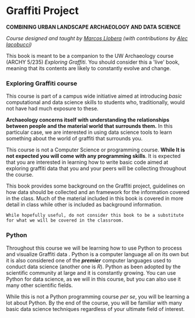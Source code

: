 # Graffiti Project 
**COMBINING URBAN LANDSCAPE ARCHAEOLOGY AND DATA SCIENCE** 

*Course designed and taught by [Marcos Llobera](https://www.digarlab.uw.edu/llobera) (with contributions by [Alec Iacobucci](https://www.digarlab.uw.edu/copy-of-profile-template))*

This book is meant to be a companion to the UW Archaeology course (ARCHY 5/235) *Exploring Graffiti*. You should consider this a 'live' book, meaning that its contents are likely to constantly evolve and change.

### Exploring Graffiti course

This course is part of a campus wide initiative aimed at introducing *basic* computational and data science skills to students who, traditionally, would not have had much exposure to these.

**Archaeology concerns itself with understanding the relationships between people and the material world that surrounds them.** In this particular case, we are interested in using data science tools to learn something about the world of graffiti that surrounds you. 

This course is not a Computer Science or programming course. **While It is not expected you will come with any programming skills**. It is expected that you are interested in learning how to write basic code aimed at exploring graffiti data that you and your peers will be collecting throughout the course. 

This book provides some background on the Graffiti project, guidelines on how data should be collected and an framework for the information covered in the class. Much of the material included in this book is covered in more detail in class while other is included as background information. 

```{caution}
While hopefully useful, do not consider this book to be a substitute for what we will be covered in the classroom.
```
 
### Python 
Throughout this course we will be learning how to use Python to process and visualize Graffiti data . Python is a computer language all on its own but it is also considered one of the ***premier*** computer languages used to conduct data science (another one is *R*). Python as been adopted by the scientific community at large and it is constantly growing. You can use Python for data science, as we will in this course, but you can also use it many other scientific fields.

While this is not a Python programming course *per se*, you will be learning a lot about Python. By the end of the course, you will be familiar with many basic data science techniques regardless of your ultimate field of interest.





